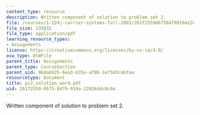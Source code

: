 ```yaml
---
content_type: resource
description: Written component of solution to problem set 2.
file: /courses/1-224j-carrier-systems-fall-2003/261f255906758479919a128264dc0c0a_ps2_solution_word.pdf
file_size: 135932
file_type: application/pdf
learning_resource_types:
- Assignments
license: https://creativecommons.org/licenses/by-nc-sa/4.0/
ocw_type: OCWFile
parent_title: Assignments
parent_type: CourseSection
parent_uid: 96dab925-6ea3-635e-af0b-1ef5d3c4bfaa
resourcetype: Document
title: ps2_solution_word.pdf
uid: 261f2559-0675-8479-919a-128264dc0c0a
---
```

Written component of solution to problem set 2.